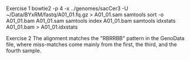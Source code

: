 Exercise 1
bowtie2 -p 4 -x ../genomes/sacCer3 -U ~/Data/BYxRM/fastq/A01_01.fq.gz > A01_01.sam
samtools sort -o A01_01.bam A01_01.sam
samtools index A01_01.bam
samtools idxstats A01_01.bam > A01_01.idxstats

Exercise 2
The alignment matches the "RBRRBB" pattern in the GenoData file, where miss-matches come mainly from the first, the third, and the fourth sample.